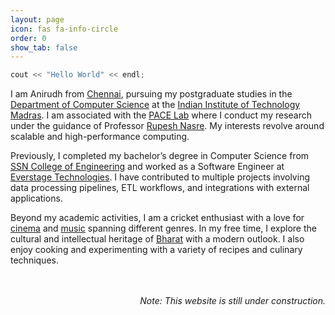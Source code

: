 ```yaml
---
layout: page
icon: fas fa-info-circle
order: 0
show_tab: false
---
```


```c++
cout << "Hello World" << endl;
```

I am Anirudh from [Chennai](https://en.wikipedia.org/wiki/Chennai), pursuing my postgraduate studies in the [Department of Computer Science](https://www.cse.iitm.ac.in/) at the [Indian Institute of Technology Madras](https://www.iitm.ac.in/). I am associated with the [PACE Lab](https://pace.cse.iitm.ac.in/) where I conduct my research under the guidance of Professor [Rupesh Nasre](https://www.cse.iitm.ac.in/~rupesh/). My interests revolve around scalable and high-performance computing.

Previously, I completed my bachelor’s degree in Computer Science from [SSN College of Engineering](https://www.ssn.edu.in/) and worked as a Software Engineer at [Everstage Technologies](https://www.everstage.com/). I have contributed to multiple projects involving data processing pipelines, ETL workflows, and integrations with external applications.

Beyond my academic activities, I am a cricket enthusiast with a love for [cinema](https://app.tvtime.com/profile/66255332) and [music](https://music.youtube.com/channel/UCeicZvVUsrWlWfSShb-70Dw) spanning different genres. In my free time, I explore the cultural and intellectual heritage of [Bharat](https://iksindia.org/) with a modern outlook. I also enjoy cooking and experimenting with a variety of recipes and culinary techniques.

<div style="margin-top: 48px ; text-align: right">
    <em>Note: This website is still under construction.</em>
</div>
